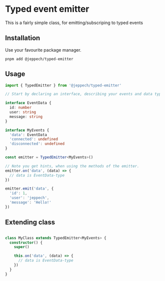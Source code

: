 # Typed event emitter
This is a fairly simple class, for emitting/subscriping to typed events

## Installation
Use your favourite package manager.
```
pnpm add @jeppech/typed-emitter
```

## Usage
```ts
import { TypedEmitter } from '@jeppech/typed-emitter'

// Start by declaring an interface, describing your events and data types

interface EventData {
  id: number
  user: string
  message: string
}

interface MyEvents {
  'data': EventData
  'connected': undefined
  'disconnected': undefined
}

const emitter = TypedEmitter<MyEvents>()

// Note you get hints, when using the methods of the emitter.
emitter.on('data', (data) => {
  // data is EventData-type
})

emitter.emit('data', {
  'id': 1,
  'user': 'jeppech',
  'message': 'Hello!'
})

```

## Extending class
```ts

class MyClass extends TypedEmitter<MyEvents> {
  constructor() {
    super()

    this.on('data', (data) => {
      // data is EventData-type
    })
  }
}
```

